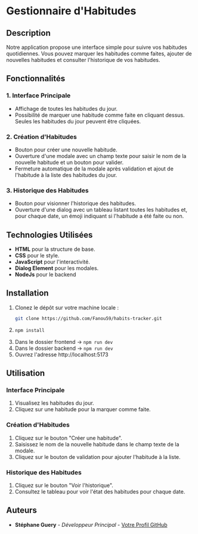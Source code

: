 # Gestionnaire d'Habitudes

## Description

Notre application propose une interface simple pour suivre vos habitudes quotidiennes. Vous pouvez marquer les habitudes comme faites, ajouter de nouvelles habitudes et consulter l'historique de vos habitudes.

## Fonctionnalités

### 1. Interface Principale

- Affichage de toutes les habitudes du jour.
- Possibilité de marquer une habitude comme faite en cliquant dessus. Seules les habitudes du jour peuvent être cliquées.

### 2. Création d'Habitudes

- Bouton pour créer une nouvelle habitude.
- Ouverture d'une modale avec un champ texte pour saisir le nom de la nouvelle habitude et un bouton pour valider.
- Fermeture automatique de la modale après validation et ajout de l'habitude à la liste des habitudes du jour.

### 3. Historique des Habitudes

- Bouton pour visionner l'historique des habitudes.
- Ouverture d'une dialog avec un tableau listant toutes les habitudes et, pour chaque date, un émoji indiquant si l'habitude a été faite ou non.

## Technologies Utilisées

- **HTML** pour la structure de base.
- **CSS** pour le style.
- **JavaScript** pour l'interactivité.
- **Dialog Element** pour les modales.
- **NodeJs** pour le backend

## Installation

1. Clonez le dépôt sur votre machine locale :
   ```bash
   git clone https://github.com/Fanou59/habits-tracker.git
   ```
2. ```bash
   npm install
   ```
3. Dans le dossier frontend -> `npm run dev`
4. Dans le dossier backend -> `npm run dev`
5. Ouvrez l'adresse http://localhost:5173

## Utilisation

### Interface Principale

1. Visualisez les habitudes du jour.
2. Cliquez sur une habitude pour la marquer comme faite.

### Création d'Habitudes

1. Cliquez sur le bouton "Créer une habitude".
2. Saisissez le nom de la nouvelle habitude dans le champ texte de la modale.
3. Cliquez sur le bouton de validation pour ajouter l'habitude à la liste.

### Historique des Habitudes

1. Cliquez sur le bouton "Voir l'historique".
2. Consultez le tableau pour voir l'état des habitudes pour chaque date.

## Auteurs

- **Stéphane Guery** - _Développeur Principal_ - [Votre Profil GitHub](https://github.com/Fanou59)
